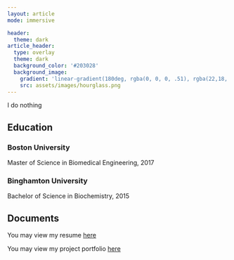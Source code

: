 ```yaml
---
layout: article
mode: immersive

header:
  theme: dark
article_header:
  type: overlay
  theme: dark
  background_color: '#203028'
  background_image:
    gradient: 'linear-gradient(180deg, rgba(0, 0, 0, .51), rgba(22,18, 48,1))'
    src: assets/images/hourglass.png
---
```


I do nothing

## Education

<!-- ### Georgia Institute of Technology
Ph.D. in Machine Learning, *present*  
Master of Science in Electrical Engineering, *present* -->

### Boston University
Master of Science in Biomedical Engineering, 2017

### Binghamton University
Bachelor of Science in Biochemistry, 2015

## Documents 
You may view my resume [here](../assets/pdf/Resume_20220501.pdf)

You may view my project portfolio [here](../assets/pdf/Project_Portfolio_20190330.pdf)
